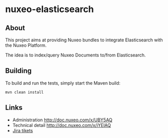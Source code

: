 nuxeo-elasticsearch
===================

## About

This project aims at providing Nuxeo bundles to integrate
Elasticsearch with the Nuxeo Platform.

The idea is to index/query Nuxeo Documents to/from Elasticsearch.

## Building

To build and run the tests, simply start the Maven build:

    mvn clean install

## Links

- Administration http://doc.nuxeo.com/x/UBY5AQ
- Technical detail http://doc.nuxeo.com/x/iYElAQ
- [Jira tikets](https://jira.nuxeo.com/issues/?jql=project%20%3D%20NXP%20AND%20component%20%3D%20Elasticsearch%20AND%20Status%20!%3D%20%22Resolved%22%20ORDER%20BY%20updated%20DESC%2C%20priority%20DESC%2C%20created%20ASC)
